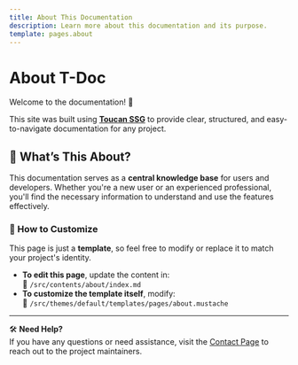 ```yaml
---
title: About This Documentation
description: Learn more about this documentation and its purpose.
template: pages.about
---
```


# About T-Doc

Welcome to the documentation! 🎉

This site was built using **[Toucan SSG](https://toucansites.com)** to provide clear, structured, and easy-to-navigate documentation for any project.

## 📖 What’s This About?

This documentation serves as a **central knowledge base** for users and developers. Whether you're a new user or an experienced professional, you'll find the necessary information to understand and use the features effectively.

### 🚀 How to Customize

This page is just a **template**, so feel free to modify or replace it to match your project's identity.

- **To edit this page**, update the content in:  
  📂 `/src/contents/about/index.md`
- **To customize the template itself**, modify:  
  📂 `/src/themes/default/templates/pages/about.mustache`

---

🛠 **Need Help?**  
If you have any questions or need assistance, visit the [Contact Page](/contact) to reach out to the project maintainers.
